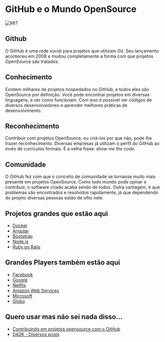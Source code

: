 # GitHub e o Mundo OpenSource

![MIT](https://octodex.github.com/images/dojocat.jpg)

## Github
O GitHub é uma rede social para projetos que utilizam Git. Seu lançamento aconteceu em 2008 e mudou completamente a forma com que projetos OpenSource são tratados.

## Conhecimento
Existem milhares de projetos hospedados no GitHub, e todos eles são OpenSource por definição. Vocẽ pode encontrar projetos em diversas linguagens, e ver como funcionam. Com isso é possível ver códigos de diversos desenvolvedores e aprender melhores práticas de desenvolvimento.

## Reconhecimento
Contribuir com projetos OpenSource, ou criá-los por que não, pode lhe trazer reconhecimento. Diversas empresas já utilizam o perfil do GitHub ao invés de currículos formais. É a velha frase: *show me the code.*

## Comunidade
O GitHub fez com que o conceito de comunidade se tornasse muito mais presente em projetos OpenSource. Como todo mundo pode opinar e contribuir, o software criado acaba sendo de todos. Outra vantagem, é que problemas são encontrados e resolvidos rapidamente, já que dependendo do projeto diversas pessoas estão de olho nele.

## Projetos grandes que estão aqui
* [Docker](https://github.com/docker/docker)
* [Angular](https://github.com/angular/angular)
* [Bootstrap](https://github.com/twbs/bootstrap)
* [Node.js](https://github.com/joyent/node)
* [Ruby on Rails](https://github.com/rails/rails)

## Grandes Players também estão aqui
* [Facebook](https://github.com/facebook)
* [Google](https://github.com/google)
* [Netflix](https://github.com/Netflix)
* [Amazon Web Services](https://github.com/aws/)
* [Microsoft](https://github.com/Microsoft/)
* [Globo](https://github.com/globocom)

## Quero usar mas não sei nada disso...
* [Contribuindo em projetos opensource com o GitHub](http://tableless.com.br/contribuindo-em-projetos-open-source-com-o-github/)
* [DA2K - Diversos posts](http://blog.da2k.com.br/categories/github/)
